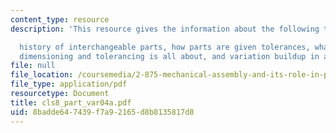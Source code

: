 ```yaml
---
content_type: resource
description: 'This resource gives the information about the following topics:

  history of interchangeable parts, how parts are given tolerances, what geometric
  dimensioning and tolerancing is all about, and variation buildup in assemblies.'
file: null
file_location: /coursemedia/2-875-mechanical-assembly-and-its-role-in-product-development-fall-2004/8badde647439f7a92165d8b8135817d8_cls8_part_var04a.pdf
file_type: application/pdf
resourcetype: Document
title: cls8_part_var04a.pdf
uid: 8badde64-7439-f7a9-2165-d8b8135817d8
---
```

